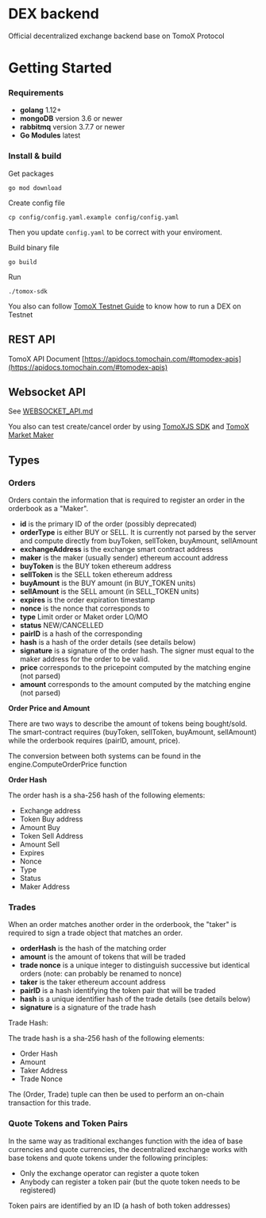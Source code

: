 # DEX backend
 
Official decentralized exchange backend base on TomoX Protocol

# Getting Started

### Requirements
- **golang** 1.12+
- **mongoDB** version 3.6 or newer
- **rabbitmq** version 3.7.7 or newer
- **Go Modules** latest

### Install & build
Get packages
```
go mod download
```

Create config file
```
cp config/config.yaml.example config/config.yaml
```
Then you update `config.yaml` to be correct with your enviroment.

Build binary file
```
go build
```

Run
```
./tomox-sdk
```

You also can follow [TomoX Testnet Guide](https://docs.tomochain.com/masternode/tomox-sdk/) to know how to run a DEX on Testnet

## REST API
TomoX API Document [https://apidocs.tomochain.com/#tomodex-apis](https://apidocs.tomochain.com/#tomodex-apis)

## Websocket API
See [WEBSOCKET_API.md](WEBSOCKET_API.md)

You also can test create/cancel order by using [TomoXJS SDK](https://github.com/tomochain/tomoxjs) and [TomoX Market Maker](https://github.com/tomochain/tomox-market-maker)

## Types

### Orders

Orders contain the information that is required to register an order in the orderbook as a "Maker".

- **id** is the primary ID of the order (possibly deprecated)
- **orderType** is either BUY or SELL. It is currently not parsed by the server and compute directly from buyToken, sellToken, buyAmount, sellAmount
- **exchangeAddress** is the exchange smart contract address
- **maker** is the maker (usually sender) ethereum account address
- **buyToken** is the BUY token ethereum address
- **sellToken** is the SELL token ethereum address
- **buyAmount** is the BUY amount (in BUY_TOKEN units)
- **sellAmount** is the SELL amount (in SELL_TOKEN units)
- **expires** is the order expiration timestamp
- **nonce** is the nonce that corresponds to
- **type** Limit order or Maket order LO/MO
- **status** NEW/CANCELLED
- **pairID** is a hash of the corresponding
- **hash** is a hash of the order details (see details below)
- **signature** is a signature of the order hash. The signer must equal to the maker address for the order to be valid.
- **price** corresponds to the pricepoint computed by the matching engine (not parsed)
- **amount** corresponds to the amount computed by the matching engine (not parsed)

**Order Price and Amount**

There are two ways to describe the amount of tokens being bought/sold. The smart-contract requires (buyToken, sellToken, buyAmount, sellAmount) while the
orderbook requires (pairID, amount, price).

The conversion between both systems can be found in the engine.ComputeOrderPrice
function

**Order Hash**

The order hash is a sha-256 hash of the following elements:

- Exchange address
- Token Buy address
- Amount Buy
- Token Sell Address
- Amount Sell
- Expires
- Nonce
- Type
- Status
- Maker Address

### Trades

When an order matches another order in the orderbook, the "taker" is required
to sign a trade object that matches an order.

- **orderHash** is the hash of the matching order
- **amount** is the amount of tokens that will be traded
- **trade nonce** is a unique integer to distinguish successive but identical orders (note: can probably be renamed to nonce)
- **taker** is the taker ethereum account address
- **pairID** is a hash identifying the token pair that will be traded
- **hash** is a unique identifier hash of the trade details (see details below)
- **signature** is a signature of the trade hash

Trade Hash:

The trade hash is a sha-256 hash of the following elements:

- Order Hash
- Amount
- Taker Address
- Trade Nonce

The (Order, Trade) tuple can then be used to perform an on-chain transaction for this trade.

### Quote Tokens and Token Pairs

In the same way as traditional exchanges function with the idea of base
currencies and quote currencies, the decentralized exchange works with
base tokens and quote tokens under the following principles:

- Only the exchange operator can register a quote token
- Anybody can register a token pair (but the quote token needs to be registered)

Token pairs are identified by an ID (a hash of both token addresses)
